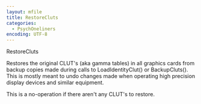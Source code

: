 ```yaml
---
layout: mfile
title: RestoreCluts
categories:
  - PsychOneliners
encoding: UTF-8
---
```


RestoreCluts

Restores the original CLUT's (aka gamma tables) in all graphics cards
from backup copies made during calls to LoadIdentityClut() or
BackupCluts(). This is mostly meant to undo changes made when operating
high precision display devices and similar equipment.

This is a no-operation if there aren't any CLUT's to restore.
